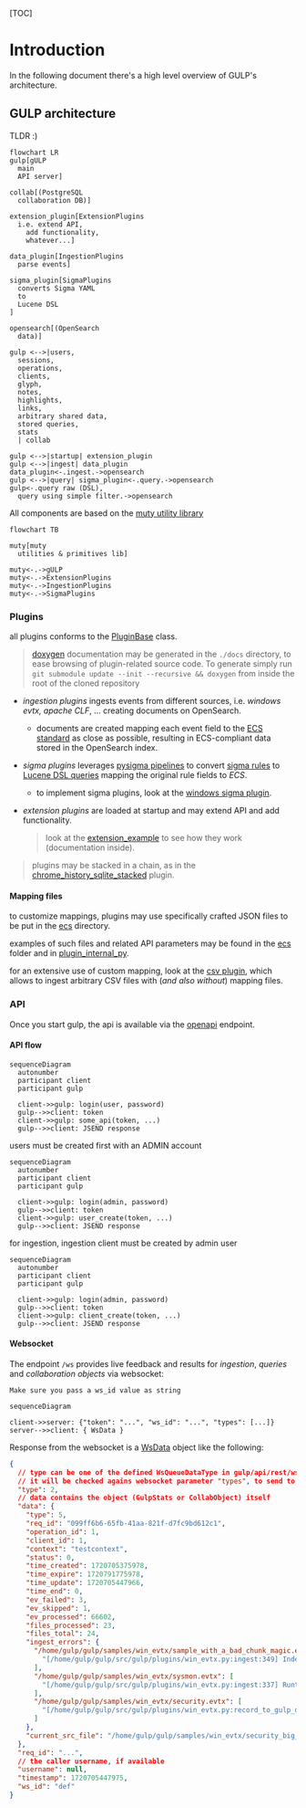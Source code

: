 [TOC]
# Introduction
In the following document there's a high level overview of GULP's architecture.

## GULP architecture
TLDR :)

```mermaid
flowchart LR
gulp[gULP
  main
  API server]

collab[(PostgreSQL
  collaboration DB)]

extension_plugin[ExtensionPlugins
  i.e. extend API,
    add functionality,
    whatever...]

data_plugin[IngestionPlugins
  parse events]

sigma_plugin[SigmaPlugins
  converts Sigma YAML
  to
  Lucene DSL
]

opensearch[(OpenSearch
  data)]

gulp <-->|users,
  sessions,
  operations,
  clients,
  glyph,
  notes,
  highlights,
  links,
  arbitrary shared data,
  stored queries,
  stats
  | collab

gulp <-->|startup| extension_plugin
gulp <-->|ingest| data_plugin
data_plugin<-.ingest.->opensearch
gulp <-->|query| sigma_plugin<-.query.->opensearch
gulp<-.query raw (DSL),
  query using simple filter.->opensearch
```

All components are based on the [muty utility library](https://github.com/mentat-is/muty-python)

```mermaid
flowchart TB

muty[muty
  utilities & primitives lib]

muty<-.->gULP
muty<-.->ExtensionPlugins
muty<-.->IngestionPlugins
muty<-.->SigmaPlugins
```

### Plugins

all plugins conforms to the [PluginBase](https://github.com/mentat-is/gulp/src/gulp/plugin.py) class.

> [doxygen](https://github.com/mentat-is/gulp/Doxyfile) documentation may be generated in the `./docs` directory, to ease browsing of plugin-related source code.
> To generate simply run `git submodule update --init --recursive && doxygen` from inside the root of the cloned repository


- _ingestion plugins_ ingests events from different sources, i.e. _windows evtx, apache CLF_, ... creating documents on OpenSearch.
  - documents are created mapping each event field to the [ECS standard](https://www.elastic.c/guide/en/ecs/current/index.html) as close as possible, resulting in ECS-compliant data stored in the OpenSearch index.

- _sigma plugins_ leverages [pysigma pipelines](https://sigmahq-pysigma.readthedocs.io/en/latest/index.html) to convert
  [sigma rules](https://github.com/SigmaHQ/sigma) to [Lucene DSL queries](https://www.opensearch.co/guide/en/elasticsearch/reference/current/query-dsl-query-string-query.html) mapping the original rule fields to _ECS_.

  - to implement sigma plugins, look at the [windows sigma plugin](https://github.com/mentat-is/gulp/src/gulp/plugins/sigma/windows.py).

- _extension plugins_ are loaded at startup and may extend API and add functionality.
  > look at the [extension_example](https://github.com/mentat-is/gulp/src/gulp/plugins/extension/extension_example.py) to see how they work (documentation inside).

> plugins may be stacked in a chain, as in the [chrome_history_sqlite_stacked](https://github.com/mentat-is/gulp/src/gulp/plugins/chrome_history_sqlite_stacked.py) plugin.

#### Mapping files

to customize mappings, plugins may use specifically crafted JSON files to be put in the [ecs](https://github.com/mentat-is/gulp/src/gulp/ecs) directory.

examples of such files and related API parameters may be found in the [ecs](https://github.com/mentat-is/gulp/src/gulp/ecs) folder and in [plugin_internal_py](https://github.com/mentat-is/gulp/src/gulp/plugin_internal.py).

for an extensive use of custom mapping, look at the
[csv plugin](https://github.com/mentat-is/gulp/src/gulp/plugins/csv.py), which allows to ingest arbitrary CSV files with (*and also without*) mapping files.

### API

Once you start gulp, the api is available via the [openapi](http://localhost:8080/openapi.json) endpoint.

#### API flow

```mermaid
sequenceDiagram
  autonumber
  participant client
  participant gulp

  client->>gulp: login(user, password)
  gulp-->>client: token
  client->>gulp: some_api(token, ...)
  gulp-->>client: JSEND response
```

users must be created first with an ADMIN account

```mermaid
sequenceDiagram
  autonumber
  participant client
  participant gulp

  client->>gulp: login(admin, password)
  gulp-->>client: token
  client->>gulp: user_create(token, ...)
  gulp-->>client: JSEND response
```

for ingestion, ingestion client must be created by admin user

```mermaid
sequenceDiagram
  autonumber
  participant client
  participant gulp

  client->>gulp: login(admin, password)
  gulp-->>client: token
  client->>gulp: client_create(token, ...)
  gulp-->>client: JSEND response
```

#### Websocket

The endpoint `/ws` provides live feedback and results for _ingestion_, _queries_ and _collaboration objects_ via websocket:

`Make sure you pass a ws_id value as string`

```mermaid
sequenceDiagram

client->>server: {"token": "...", "ws_id": "...", "types": [...]}
server-->>client: { WsData }
```

Response from the websocket is a [WsData](./src/gulp/api/rest/ws.py) object like the following:

```json
{
  // type can be one of the defined WsQueueDataType in gulp/api/rest/ws.py
  // it will be checked agains websocket parameter "types", to send to the websocket only the types it is interested in (empty "types"=send all)
  "type": 2,
  // data contains the object (GulpStats or CollabObject) itself
  "data": {
    "type": 5,
    "req_id": "099ff6b6-65fb-41aa-821f-d7fc9bd612c1",
    "operation_id": 1,
    "client_id": 1,
    "context": "testcontext",
    "status": 0,
    "time_created": 1720705375978,
    "time_expire": 1720791775978,
    "time_update": 1720705447966,
    "time_end": 0,
    "ev_failed": 3,
    "ev_skipped": 1,
    "ev_processed": 66602,
    "files_processed": 23,
    "files_total": 24,
    "ingest_errors": {
      "/home/gulp/gulp/samples/win_evtx/sample_with_a_bad_chunk_magic.evtx": [
        "[/home/gulp/gulp/src/gulp/plugins/win_evtx.py:ingest:349] IndexError: list index out of range\n"
      ],
      "/home/gulp/gulp/samples/win_evtx/sysmon.evtx": [
        "[/home/gulp/gulp/src/gulp/plugins/win_evtx.py:ingest:337] RuntimeError: Failed to parse chunk header\n"
      ],
      "/home/gulp/gulp/samples/win_evtx/security.evtx": [
        "[/home/gulp/gulp/src/gulp/plugins/win_evtx.py:record_to_gulp_document:138]   File \"<string>\", line 33\n[/home/gulp/gulp/src/gulp/plugins/win_evtx.py:record_to_gulp_document:138] lxml.etree.XMLSyntaxError: PCDATA invalid Char value 3, line 33, column 33\n"
      ]
    },
    "current_src_file": "/home/gulp/gulp/samples/win_evtx/security_big_sample.evtx"
  },
  "req_id": "...",
  // the caller username, if available
  "username": null,
  "timestamp": 1720705447975,
  "ws_id": "def"
}
```
